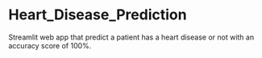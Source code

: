 # Heart_Disease_Prediction
Streamlit web app that predict a patient has a heart disease or not with an accuracy score of 100%.
